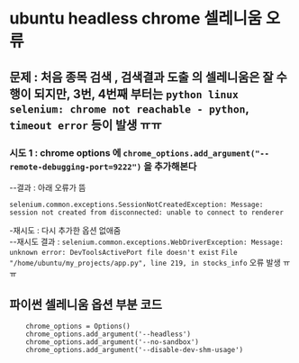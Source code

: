 # ubuntu headless chrome 셀레니움 오류
## 문제 : 처음 종목 검색 , 검색결과 도출 의 셀레니움은 잘 수행이 되지만, 3번, 4번째 부터는 `python linux selenium: chrome not reachable - python`, `timeout error` 등이 발생 ㅠㅠ 

### 시도 1 : chrome options 에 `chrome_options.add_argument("--remote-debugging-port=9222")` 을 추가해본다 
--결과 : 아래 오류가 뜸 
```
selenium.common.exceptions.SessionNotCreatedException: Message: session not created from disconnected: unable to connect to renderer
```
-재시도 : 다시 추가한 옵션 없애줌   
--재시도 결과 : `selenium.common.exceptions.WebDriverException: Message: unknown error: DevToolsActivePort file doesn't exist`
`File "/home/ubuntu/my_projects/app.py", line 219, in stocks_info` 오류 발생 ㅠㅠ 

## 파이썬 셀레니움 옵션 부분 코드 
```
    chrome_options = Options()
    chrome_options.add_argument('--headless')
    chrome_options.add_argument('--no-sandbox')
    chrome_options.add_argument('--disable-dev-shm-usage')
  
